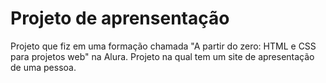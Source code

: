 <h1>Projeto de aprensentação</h1>
Projeto que fiz em uma formação chamada "A partir do zero: HTML e CSS para projetos web" na Alura. Projeto na qual tem um site de apresentação de uma pessoa.
